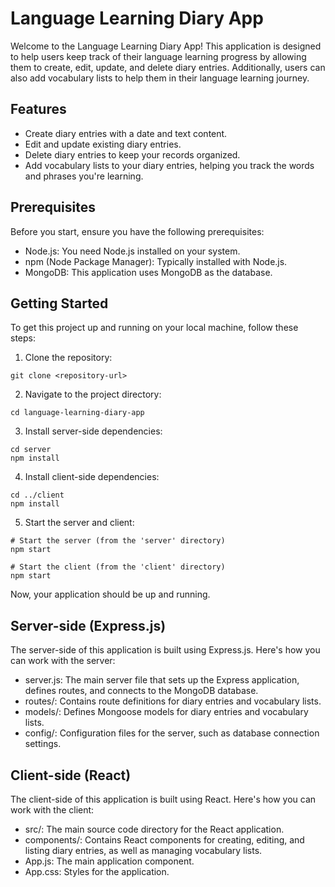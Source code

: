 # Language Learning Diary App
Welcome to the Language Learning Diary App! This application is designed to help users keep track of their language learning progress by allowing them to create, edit, update, and delete diary entries. Additionally, users can also add vocabulary lists to help them in their language learning journey.

## Features
- Create diary entries with a date and text content.
- Edit and update existing diary entries.
- Delete diary entries to keep your records organized.
- Add vocabulary lists to your diary entries, helping you track the words and phrases you're learning.

## Prerequisites
Before you start, ensure you have the following prerequisites:

- Node.js: You need Node.js installed on your system.
- npm (Node Package Manager): Typically installed with Node.js.
- MongoDB: This application uses MongoDB as the database.

## Getting Started
To get this project up and running on your local machine, follow these steps:

1. Clone the repository:
```
git clone <repository-url>
```
2. Navigate to the project directory:
```
cd language-learning-diary-app
```
3. Install server-side dependencies:
```
cd server
npm install
```
4. Install client-side dependencies:
```
cd ../client
npm install
```
5. Start the server and client:
```
# Start the server (from the 'server' directory)
npm start

# Start the client (from the 'client' directory)
npm start
```
Now, your application should be up and running.

## Server-side (Express.js)
The server-side of this application is built using Express.js. Here's how you can work with the server:

- server.js: The main server file that sets up the Express application, defines routes, and connects to the MongoDB database.
- routes/: Contains route definitions for diary entries and vocabulary lists.
- models/: Defines Mongoose models for diary entries and vocabulary lists.
- config/: Configuration files for the server, such as database connection settings.

## Client-side (React)
The client-side of this application is built using React. Here's how you can work with the client:

- src/: The main source code directory for the React application.
- components/: Contains React components for creating, editing, and listing diary entries, as well as managing vocabulary lists.
- App.js: The main application component.
- App.css: Styles for the application.